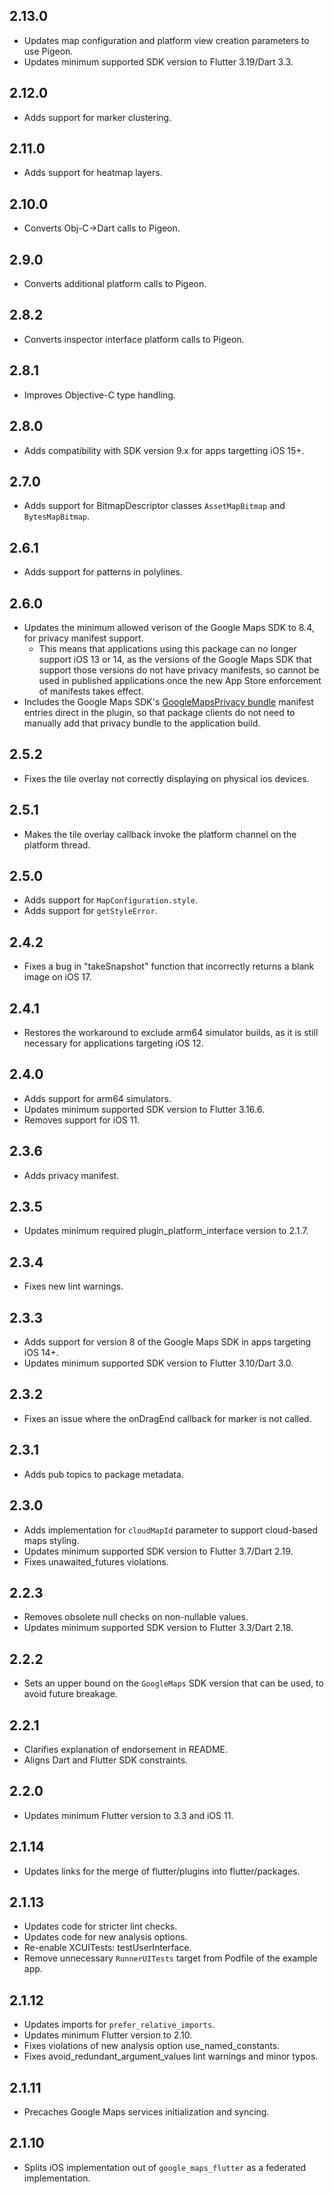 ## 2.13.0

- Updates map configuration and platform view creation parameters to use Pigeon.
- Updates minimum supported SDK version to Flutter 3.19/Dart 3.3.

## 2.12.0

- Adds support for marker clustering.

## 2.11.0

- Adds support for heatmap layers.

## 2.10.0

- Converts Obj-C->Dart calls to Pigeon.

## 2.9.0

- Converts additional platform calls to Pigeon.

## 2.8.2

- Converts inspector interface platform calls to Pigeon.

## 2.8.1

- Improves Objective-C type handling.

## 2.8.0

- Adds compatibility with SDK version 9.x for apps targetting iOS 15+.

## 2.7.0

- Adds support for BitmapDescriptor classes `AssetMapBitmap` and `BytesMapBitmap`.

## 2.6.1

- Adds support for patterns in polylines.

## 2.6.0

- Updates the minimum allowed verison of the Google Maps SDK to 8.4, for privacy
  manifest support.
  - This means that applications using this package can no longer support
    iOS 13 or 14, as the versions of the Google Maps SDK that support those
    versions do not have privacy manifests, so cannot be used in published
    applications once the new App Store enforcement of manifests takes effect.
- Includes the Google Maps SDK's [GoogleMapsPrivacy bundle](https://developers.google.com/maps/documentation/ios-sdk/config#add-apple-privacy-manifest-file)
  manifest entries direct in the plugin, so that package clients do not need to
  manually add that privacy bundle to the application build.

## 2.5.2

- Fixes the tile overlay not correctly displaying on physical ios devices.

## 2.5.1

- Makes the tile overlay callback invoke the platform channel on the platform thread.

## 2.5.0

- Adds support for `MapConfiguration.style`.
- Adds support for `getStyleError`.

## 2.4.2

- Fixes a bug in "takeSnapshot" function that incorrectly returns a blank image on iOS 17.

## 2.4.1

- Restores the workaround to exclude arm64 simulator builds, as it is still necessary for applications targeting iOS 12.

## 2.4.0

- Adds support for arm64 simulators.
- Updates minimum supported SDK version to Flutter 3.16.6.
- Removes support for iOS 11.

## 2.3.6

- Adds privacy manifest.

## 2.3.5

- Updates minimum required plugin_platform_interface version to 2.1.7.

## 2.3.4

- Fixes new lint warnings.

## 2.3.3

- Adds support for version 8 of the Google Maps SDK in apps targeting iOS 14+.
- Updates minimum supported SDK version to Flutter 3.10/Dart 3.0.

## 2.3.2

- Fixes an issue where the onDragEnd callback for marker is not called.

## 2.3.1

- Adds pub topics to package metadata.

## 2.3.0

- Adds implementation for `cloudMapId` parameter to support cloud-based maps styling.
- Updates minimum supported SDK version to Flutter 3.7/Dart 2.19.
- Fixes unawaited_futures violations.

## 2.2.3

- Removes obsolete null checks on non-nullable values.
- Updates minimum supported SDK version to Flutter 3.3/Dart 2.18.

## 2.2.2

- Sets an upper bound on the `GoogleMaps` SDK version that can be used, to
  avoid future breakage.

## 2.2.1

- Clarifies explanation of endorsement in README.
- Aligns Dart and Flutter SDK constraints.

## 2.2.0

- Updates minimum Flutter version to 3.3 and iOS 11.

## 2.1.14

- Updates links for the merge of flutter/plugins into flutter/packages.

## 2.1.13

- Updates code for stricter lint checks.
- Updates code for new analysis options.
- Re-enable XCUITests: testUserInterface.
- Remove unnecessary `RunnerUITests` target from Podfile of the example app.

## 2.1.12

- Updates imports for `prefer_relative_imports`.
- Updates minimum Flutter version to 2.10.
- Fixes violations of new analysis option use_named_constants.
- Fixes avoid_redundant_argument_values lint warnings and minor typos.

## 2.1.11

- Precaches Google Maps services initialization and syncing.

## 2.1.10

- Splits iOS implementation out of `google_maps_flutter` as a federated
  implementation.
